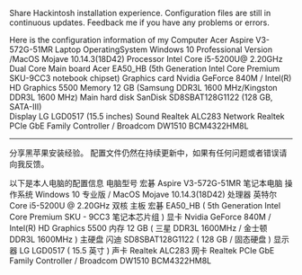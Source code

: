 Share Hackintosh installation experience.
Configuration files are still in continuous updates. Feedback me if you have any problems or errors.

Here is the configuration information of my
Computer                 Acer Aspire V3-572G-51MR Laptop
OperatingSystem          Windows 10 Professional Version /MacOS Mojave 10.14.3(18D42)
Processor                Intel Core i5-5200U@ 2.20GHz Dual Core
Main board               Acer EA50_HB (5th Generation Intel Core Premium SKU-9CC3 notebook chipset)
Graphics card            Nvidia GeForce 840M / Intel(R) HD Graphics 5500
Memory                   12 GB (Samsung DDR3L 1600 MHz/Kingston DDR3L 1600 MHz)
Main hard disk  	       SanDisk SD8SBAT128G1122 (128 GB, SATA-III)              
Display                  LG LGD0517 (15.5 inches)
Sound                    Realtek ALC283
Network                  Realtek PCIe GbE Family Controller / Broadcom DW1510 BCM4322HM8L
******************************************************************************************************************************
分享黑苹果安装经验。
配置文件仍然在持续更新中，如果有任何问题或者错误请向我反馈。

以下是本人电脑的配置信息
电脑型号                  宏碁 Aspire V3-572G-51MR 笔记本电脑
操作系统                  Windows 10 专业版  / MacOS Mojave 10.14.3(18D42)
处理器                   英特尔 Core i5-5200U @ 2.20GHz 双核
主板                     宏碁 EA50_HB ( 5th Generation Intel Core Premium SKU - 9CC3 笔记本芯片组 )
显卡                     Nvidia GeForce 840M /	Intel(R) HD Graphics 5500
内存                     12 GB ( 三星 DDR3L 1600MHz / 金士顿 DDR3L 1600MHz )
主硬盘                   闪迪 SD8SBAT128G1122 ( 128 GB / 固态硬盘 )
显示器                   LG LGD0517 ( 15.5 英寸  )
声卡                     Realtek ALC283
网卡                     Realtek PCIe GbE Family Controller / Broadcom DW1510 BCM4322HM8L
